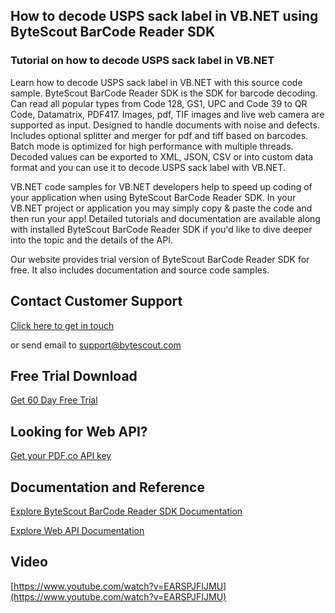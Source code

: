 ## How to decode USPS sack label in VB.NET using ByteScout BarCode Reader SDK

### Tutorial on how to decode USPS sack label in VB.NET

Learn how to decode USPS sack label in VB.NET with this source code sample. ByteScout BarCode Reader SDK is the SDK for barcode decoding. Can read all popular types from Code 128, GS1, UPC and Code 39 to QR Code, Datamatrix, PDF417. Images, pdf, TIF images and live web camera are supported as input. Designed to handle documents with noise and defects. Includes optional splitter and merger for pdf and tiff based on barcodes. Batch mode is optimized for high performance with multiple threads. Decoded values can be exported to XML, JSON, CSV or into custom data format and you can use it to decode USPS sack label with VB.NET.

VB.NET code samples for VB.NET developers help to speed up coding of your application when using ByteScout BarCode Reader SDK. In your VB.NET project or application you may simply copy & paste the code and then run your app! Detailed tutorials and documentation are available along with installed ByteScout BarCode Reader SDK if you'd like to dive deeper into the topic and the details of the API.

Our website provides trial version of ByteScout BarCode Reader SDK for free. It also includes documentation and source code samples.

## Contact Customer Support

[Click here to get in touch](https://bytescout.zendesk.com/hc/en-us/requests/new?subject=ByteScout%20BarCode%20Reader%20SDK%20Question)

or send email to [support@bytescout.com](mailto:support@bytescout.com?subject=ByteScout%20BarCode%20Reader%20SDK%20Question) 

## Free Trial Download

[Get 60 Day Free Trial](https://bytescout.com/download/web-installer?utm_source=github-readme)

## Looking for Web API? 

[Get your PDF.co API key](https://pdf.co/documentation/api?utm_source=github-readme)

## Documentation and Reference

[Explore ByteScout BarCode Reader SDK Documentation](https://bytescout.com/documentation/index.html?utm_source=github-readme)

[Explore Web API Documentation](https://pdf.co/documentation/api?utm_source=github-readme)

## Video

[https://www.youtube.com/watch?v=EARSPJFIJMU](https://www.youtube.com/watch?v=EARSPJFIJMU)